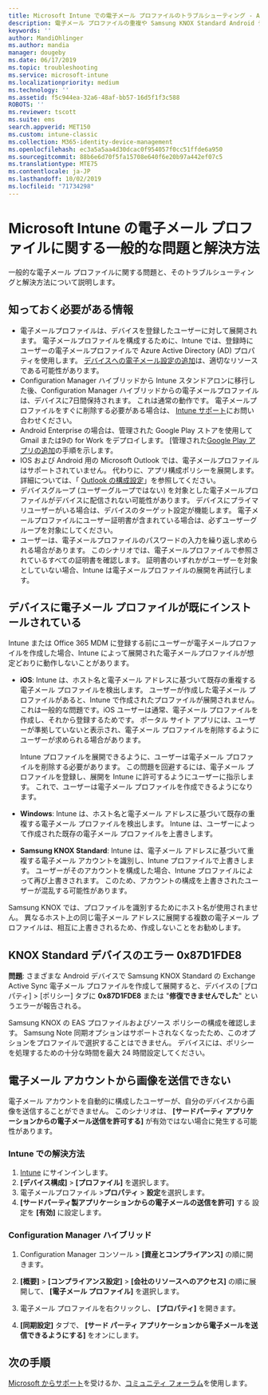 ```yaml
---
title: Microsoft Intune での電子メール プロファイルのトラブルシューティング - Azure | Microsoft Docs
description: 電子メール プロファイルの重複や Samsung KNOX Standard Android デバイスでのエラーなど、Microsoft Intune の電子メール プロファイルに関する一般的な問題と解決方法について説明します。
keywords: ''
author: MandiOhlinger
ms.author: mandia
manager: dougeby
ms.date: 06/17/2019
ms.topic: troubleshooting
ms.service: microsoft-intune
ms.localizationpriority: medium
ms.technology: ''
ms.assetid: f5c944ea-32a6-48af-bb57-16d5f1f3c588
ROBOTS: ''
ms.reviewer: tscott
ms.suite: ems
search.appverid: MET150
ms.custom: intune-classic
ms.collection: M365-identity-device-management
ms.openlocfilehash: ec3a5a5aa4d30dcac0f954057f0cc51ffde6a950
ms.sourcegitcommit: 88b6e6d70f5fa15708e640f6e20b97a442ef07c5
ms.translationtype: MTE75
ms.contentlocale: ja-JP
ms.lasthandoff: 10/02/2019
ms.locfileid: "71734298"
---
```

# <a name="common-issues-and-resolutions-with-email-profiles-in-microsoft-intune"></a>Microsoft Intune の電子メール プロファイルに関する一般的な問題と解決方法

一般的な電子メール プロファイルに関する問題と、そのトラブルシューティングと解決方法について説明します。

## <a name="what-you-need-to-know"></a>知っておく必要がある情報

- 電子メールプロファイルは、デバイスを登録したユーザーに対して展開されます。 電子メールプロファイルを構成するために、Intune では、登録時にユーザーの電子メールプロファイルで Azure Active Directory (AD) プロパティを使用します。 [デバイスへの電子メール設定の追加](email-settings-configure.md)は、適切なリソースである可能性があります。
- Configuration Manager ハイブリッドから Intune スタンドアロンに移行した後、Configuration Manager ハイブリッドからの電子メールプロファイルは、デバイスに7日間保持されます。 これは通常の動作です。 電子メールプロファイルをすぐに削除する必要がある場合は、 [Intune サポート](../fundamentals/get-support.md)にお問い合わせください。
- Android Enterprise の場合は、管理された Google Play ストアを使用して Gmail または9の for Work をデプロイします。 [管理された[Google Play アプリの追加](../apps/apps-add-android-for-work.md)の手順を示します。
- IOS および Android 用の Microsoft Outlook では、電子メールプロファイルはサポートされていません。 代わりに、アプリ構成ポリシーを展開します。 詳細については、「 [Outlook の構成設定](../apps/app-configuration-policies-outlook.md)」を参照してください。
- デバイスグループ (ユーザーグループではない) を対象とした電子メールプロファイルがデバイスに配信されない可能性があります。 デバイスにプライマリユーザーがいる場合は、デバイスのターゲット設定が機能します。 電子メールプロファイルにユーザー証明書が含まれている場合は、必ずユーザーグループを対象にしてください。
- ユーザーは、電子メールプロファイルのパスワードの入力を繰り返し求められる場合があります。 このシナリオでは、電子メールプロファイルで参照されているすべての証明書を確認します。 証明書のいずれかがユーザーを対象としていない場合、Intune は電子メールプロファイルの展開を再試行します。

## <a name="device-already-has-an-email-profile-installed"></a>デバイスに電子メール プロファイルが既にインストールされている

Intune または Office 365 MDM に登録する前にユーザーが電子メールプロファイルを作成した場合、Intune によって展開された電子メールプロファイルが想定どおりに動作しないことがあります。

- **iOS**: Intune は、ホスト名と電子メール アドレスに基づいて既存の重複する電子メール プロファイルを検出します。 ユーザーが作成した電子メール プロファイルがあると、Intune で作成されたプロファイルが展開されません。 これは一般的な問題です。iOS ユーザーは通常、電子メール プロファイルを作成し、それから登録するためです。 ポータル サイト アプリには、ユーザーが準拠していないと表示され、電子メール プロファイルを削除するようにユーザーが求められる場合があります。

  Intune プロファイルを展開できるように、ユーザーは電子メール プロファイルを削除する必要があります。 この問題を回避するには、電子メール プロファイルを登録し、展開を Intune に許可するようにユーザーに指示します。 これで、ユーザーは電子メール プロファイルを作成できるようになります。

- **Windows**: Intune は、ホスト名と電子メール アドレスに基づいて既存の重複する電子メール プロファイルを検出します。 Intune は、ユーザーによって作成された既存の電子メール プロファイルを上書きします。

- **Samsung KNOX Standard**: Intune は、電子メール アドレスに基づいて重複する電子メール アカウントを識別し、Intune プロファイルで上書きします。 ユーザーがそのアカウントを構成した場合、Intune プロファイルによって再び上書きされます。 このため、アカウントの構成を上書きされたユーザーが混乱する可能性があります。

Samsung KNOX では、プロファイルを識別するためにホスト名が使用されません。 異なるホスト上の同じ電子メール アドレスに展開する複数の電子メール プロファイルは、相互に上書きされるため、作成しないことをお勧めします。

## <a name="error-0x87d1fde8-for-knox-standard-device"></a>KNOX Standard デバイスのエラー 0x87D1FDE8

**問題**: さまざまな Android デバイスで Samsung KNOX Standard の Exchange Active Sync 電子メール プロファイルを作成して展開すると、デバイスの [プロパティ] > [ポリシー] タブに **0x87D1FDE8** または "**修復できませんでした**" というエラーが報告される。

Samsung KNOX の EAS プロファイルおよびソース ポリシーの構成を確認します。 Samsung Note 同期オプションはサポートされなくなったため、このオプションをプロファイルで選択することはできません。 デバイスには、ポリシーを処理するための十分な時間を最大 24 時間設定してください。

## <a name="unable-to-send-images-from--email-account"></a>電子メール アカウントから画像を送信できない

電子メール アカウントを自動的に構成したユーザーが、自分のデバイスから画像を送信することができません。 このシナリオは、 **[サードパーティ アプリケーションからの電子メール送信を許可する]** が有効ではない場合に発生する可能性があります。

### <a name="intune-solution"></a>Intune での解決方法

1. [Intune](https://go.microsoft.com/fwlink/?linkid=2090973) にサインインします。
2. **[デバイス構成]**  >  **[プロファイル]** を選択します。
3. 電子メールプロファイル >**プロパティ** > **設定**を選択します。
4. **[サードパーティ製アプリケーションからの電子メールの送信を許可]** する 設定を **[有効]** に設定します。

### <a name="configuration-manager-hybrid"></a>Configuration Manager ハイブリッド

1. Configuration Manager コンソール > **[資産とコンプライアンス]** の順に開きます。

2. **[概要]**  >  **[コンプライアンス設定]**  >  **[会社のリソースへのアクセス]** の順に展開して、 **[電子メール プロファイル]** を選択します。

3. 電子メール プロファイルを右クリックし、 **[プロパティ]** を開きます。

4. **[同期設定]** タブで、 **[サード パーティ アプリケーションから電子メールを送信できるようにする]** をオンにします。

## <a name="next-steps"></a>次の手順

[Microsoft からサポート](../fundamentals/get-support.md)を受けるか、[コミュニティ フォーラム](https://social.technet.microsoft.com/Forums/en-US/home?category=microsoftintune)を使用します。
